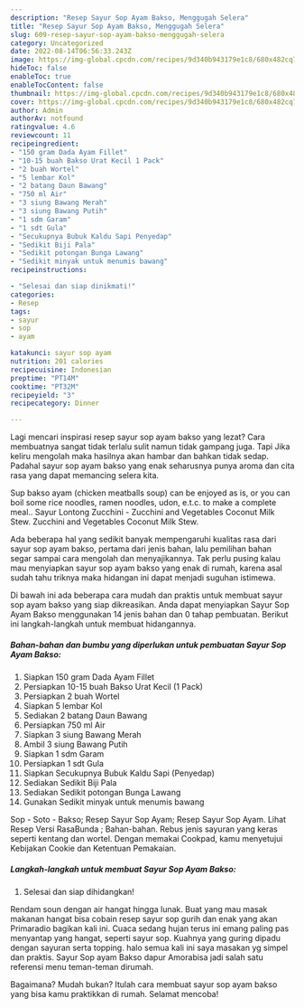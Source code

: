 ```yaml
---
description: "Resep Sayur Sop Ayam Bakso, Menggugah Selera"
title: "Resep Sayur Sop Ayam Bakso, Menggugah Selera"
slug: 609-resep-sayur-sop-ayam-bakso-menggugah-selera
category: Uncategorized
date: 2022-08-14T06:56:33.243Z
image: https://img-global.cpcdn.com/recipes/9d340b943179e1c8/680x482cq70/sayur-sop-ayam-bakso-foto-resep-utama.jpg
hideToc: false
enableToc: true
enableTocContent: false
thumbnail: https://img-global.cpcdn.com/recipes/9d340b943179e1c8/680x482cq70/sayur-sop-ayam-bakso-foto-resep-utama.jpg
cover: https://img-global.cpcdn.com/recipes/9d340b943179e1c8/680x482cq70/sayur-sop-ayam-bakso-foto-resep-utama.jpg
author: Admin
authorAv: notfound
ratingvalue: 4.6
reviewcount: 11
recipeingredient:
- "150 gram Dada Ayam Fillet"
- "10-15 buah Bakso Urat Kecil 1 Pack"
- "2 buah Wortel"
- "5 lembar Kol"
- "2 batang Daun Bawang"
- "750 ml Air"
- "3 siung Bawang Merah"
- "3 siung Bawang Putih"
- "1 sdm Garam"
- "1 sdt Gula"
- "Secukupnya Bubuk Kaldu Sapi Penyedap"
- "Sedikit Biji Pala"
- "Sedikit potongan Bunga Lawang"
- "Sedikit minyak untuk menumis bawang"
recipeinstructions:

- "Selesai dan siap dinikmati!"
categories:
- Resep
tags:
- sayur
- sop
- ayam

katakunci: sayur sop ayam 
nutrition: 201 calories
recipecuisine: Indonesian
preptime: "PT14M"
cooktime: "PT32M"
recipeyield: "3"
recipecategory: Dinner

---
```



Lagi mencari inspirasi resep sayur sop ayam bakso yang lezat? Cara membuatnya sangat tidak terlalu sulit namun tidak gampang juga. Tapi Jika keliru mengolah maka hasilnya akan hambar dan bahkan tidak sedap. Padahal sayur sop ayam bakso yang enak seharusnya punya aroma dan cita rasa yang dapat memancing selera kita.


Sup bakso ayam (chicken meatballs soup) can be enjoyed as is, or you can boil some rice noodles, ramen noodles, udon, e.t.c. to make a complete meal.. Sayur Lontong Zucchini - Zucchini and Vegetables Coconut Milk Stew. Zucchini and Vegetables Coconut Milk Stew.

Ada beberapa hal yang sedikit banyak mempengaruhi kualitas rasa dari sayur sop ayam bakso, pertama dari jenis bahan, lalu pemilihan bahan segar sampai cara mengolah dan menyajikannya. Tak perlu pusing kalau mau menyiapkan sayur sop ayam bakso yang enak di rumah, karena asal sudah tahu triknya maka hidangan ini dapat menjadi suguhan istimewa.


Di bawah ini ada beberapa cara mudah dan praktis untuk membuat sayur sop ayam bakso yang siap dikreasikan. Anda dapat menyiapkan Sayur Sop Ayam Bakso menggunakan 14 jenis bahan dan 0 tahap pembuatan. Berikut ini langkah-langkah untuk membuat hidangannya.

<!--inarticleads1-->

##### Bahan-bahan dan bumbu yang diperlukan untuk pembuatan Sayur Sop Ayam Bakso:

1. Siapkan 150 gram Dada Ayam Fillet
1. Persiapkan 10-15 buah Bakso Urat Kecil (1 Pack)
1. Persiapkan 2 buah Wortel
1. Siapkan 5 lembar Kol
1. Sediakan 2 batang Daun Bawang
1. Persiapkan 750 ml Air
1. Siapkan 3 siung Bawang Merah
1. Ambil 3 siung Bawang Putih
1. Siapkan 1 sdm Garam
1. Persiapkan 1 sdt Gula
1. Siapkan Secukupnya Bubuk Kaldu Sapi (Penyedap)
1. Sediakan Sedikit Biji Pala
1. Sediakan Sedikit potongan Bunga Lawang
1. Gunakan Sedikit minyak untuk menumis bawang


Sop - Soto - Bakso; Resep Sayur Sop Ayam; Resep Sayur Sop Ayam. Lihat Resep Versi RasaBunda ; Bahan-bahan. Rebus jenis sayuran yang keras seperti kentang dan wortel. Dengan memakai Cookpad, kamu menyetujui Kebijakan Cookie dan Ketentuan Pemakaian. 

<!--inarticleads2-->

##### Langkah-langkah untuk membuat Sayur Sop Ayam Bakso:


1. Selesai dan siap dihidangkan!

Rendam soun dengan air hangat hingga lunak. Buat yang mau masak makanan hangat bisa cobain resep sayur sop gurih dan enak yang akan Primaradio bagikan kali ini. Cuaca sedang hujan terus ini emang paling pas menyantap yang hangat, seperti sayur sop. Kuahnya yang guring dipadu dengan sayuran serta topping. halo semua kali ini saya masakan yg simpel dan praktis. Sayur Sop ayam Bakso dapur Amorabisa jadi salah satu referensi menu teman-teman dirumah. 

Bagaimana? Mudah bukan? Itulah cara membuat sayur sop ayam bakso yang bisa kamu praktikkan di rumah. Selamat mencoba!
